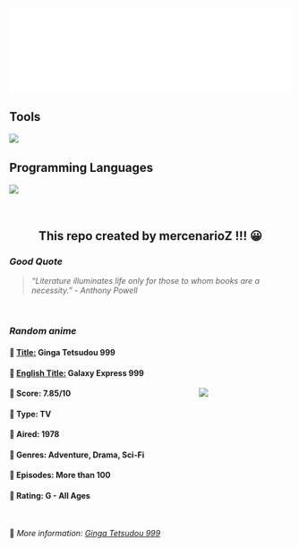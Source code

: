 
<img src="svg/nai.svg" />

<p>
  <h2>Tools</h2>
  <a href="https://skillicons.dev">
    <img src="https://skillicons.dev/icons?i=git,bash,vim,ubuntu,tensorflow,pytorch,docker,raspberrypi" />
  </a>

  <br />

  <h2>Programming Languages</h2>

  <a href="https://skillicons.dev">
    <img src="https://skillicons.dev/icons?i=python,c,cpp" />
  </a>
</p>

<br />

<h2 align="center">This repo created by mercenarioZ !!! 😀</h2>
<h3><i>Good Quote</i></h3>

<blockquote>
<i>
“Literature illuminates life only for those to whom books are a necessity.” - Anthony Powell
</i>
</blockquote>

<br />

<h3><i>Random anime</i></h3>

<h4>
  <strong>🥭 <u>Title:</u></strong> Ginga Tetsudou 999
</h4>

<h4>🌿 <u>English Title:</u> Galaxy Express 999</h4>

<img align="right" width="165" src=https://cdn.myanimelist.net/images/anime/1685/104554.jpg />

<h4>🌱 Score: 7.85/10</h4>

<h4>🌲 Type: TV</h4>

<h4>🌴 Aired: 1978</h4>

<h4>🌵 Genres: Adventure, Drama, Sci-Fi</h4>

<h4>🥑 Episodes: More than 100</h4>

<h4>🍏 Rating: G - All Ages</h4>

<br />

🍂 *More information: [Ginga Tetsudou 999](https://myanimelist.net/anime/1491/Ginga_Tetsudou_999)*
    